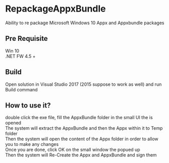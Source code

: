 # RepackageAppxBundle
Ability to re package Microsoft Windows 10 Appx and Appxbundle packages

## Pre Requisite
Win 10 <br>
.NET FW 4.5 + 

## Build
Open solution in Visual Studio 2017 (2015 suppose to work as well) and run Build command

## How to use it?
double click the exe file, fill the AppxBundle folder in the small UI the is opened <br>
The system will extract the AppxBundle and then the Appx within it to Temp folder <br>
Then the system will open the content of the Appx folder in order to allow you to make any changes <br>
Once you are done, click OK on the small window the popued up <br>
Then the system will Re-Create the Appx and AppxBundle and sign them <br>
